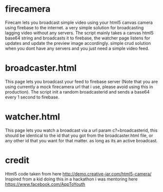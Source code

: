 # firecamera
Firecam lets you broadcast simple video using your html5 canvas camera using firebase to the internet. a very simple solution for broadcasting lagging video without any servers.
The script mainly takes a canvas html5 base64 string and broadcasts it to firebase, the watcher page listens for updates and update the preview image accordingly. simple crud solution when you dont have any servers and you just need a simple video feed.

# broadcaster.html
This page lets you broadcast your feed to firebase server (Note that you are using currently a mock firecamera url that i use, please avoid using this in production).
The script init a random broadcasterid and sends a base64 every 1 second to firebase.

# watcher.html
This page lets you watch a broadcast via a url param c?=broadcasterid, this should be identical to the id that you got from the broadcaster.html file, or any other id that you want for that matter. as long as its an active broadcast.

# credit
Html5 code taken from here http://demo.creative-jar.com/html5-camera/
Inspired from a kid doing this in a hackathon i was mentoring here https://www.facebook.com/AppToYouth
